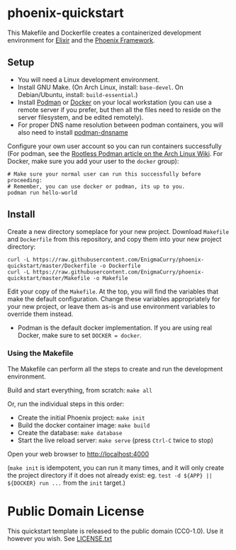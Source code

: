 # phoenix-quickstart

This Makefile and Dockerfile creates a containerized development environment for
[Elixir](https://elixir-lang.org/) and the [Phoenix
Framework](https://www.phoenixframework.org/).

## Setup

 * You will need a Linux development environment.
 * Install GNU Make. (On Arch Linux, install: `base-devel`. On Debian/Ubuntu,
   install: `build-essential`.)
 * Install [Podman](https://wiki.archlinux.org/title/Podman) or
[Docker](https://wiki.archlinux.org/title/Docker) on your local workstation (you
can use a remote server if you prefer, but then all the files need to reside on
the server filesystem, and be edited remotely).
 * For proper DNS name resolution between podman containers, you will also need
   to install
   [podman-dnsname](https://archlinux.org/packages/community/x86_64/podman-dnsname/)

Configure your own user account so you can run containers successfully (For
podman, see the [Rootless Podman article on the Arch Linux
Wiki](https://wiki.archlinux.org/title/Podman#Rootless_Podman). For Docker, make
sure you add your user to the `docker` group):

```
# Make sure your normal user can run this successfully before proceeding:
# Remember, you can use docker or podman, its up to you. 
podman run hello-world
```

## Install

Create a new directory someplace for your new project. Download `Makefile` and
`Dockerfile` from this repository, and copy them into your new project
directory:

```
curl -L https://raw.githubusercontent.com/EnigmaCurry/phoenix-quickstart/master/Dockerfile -o Dockerfile
curl -L https://raw.githubusercontent.com/EnigmaCurry/phoenix-quickstart/master/Makefile -o Makefile
```

Edit your copy of the `Makefile`. At the top, you will find the variables that
make the default configuration. Change these variables appropriately for your
new project, or leave them as-is and use environment variables to override them
instead.

 * Podman is the default docker implementation. If you are using real Docker,
   make sure to set `DOCKER = docker`.
 
### Using the Makefile

The Makefile can perform all the steps to create and run the development
environment. 

Build and start everything, from scratch: `make all` 
 
Or, run the individual steps in this order:

 * Create the initial Phoenix project: `make init`
 * Build the docker container image: `make build`
 * Create the database: `make database`
 * Start the live reload server: `make serve` (press `Ctrl-C` twice to stop)

Open your web browser to [http://localhost:4000](http://localhost:4000)

(`make init` is idempotent, you can run it many times, and it will only create
the project directory if it does not already exist: eg. `test -d ${APP} ||
${DOCKER} run ...` from the `init` target.)


# Public Domain License

This quickstart template is released to the public domain (CC0-1.0). Use it
however you wish. See [LICENSE.txt](LICENSE.txt)

